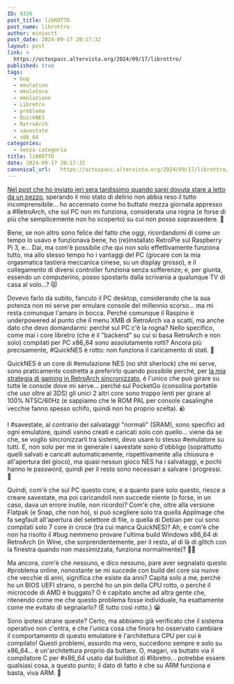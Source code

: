 ```yaml
---
ID: 9326
post_title: libROTTO
post_name: librottro
author: minioctt
post_date: 2024-09-17 20:17:32
layout: post
link: >
  https://octospacc.altervista.org/2024/09/17/librottro/
published: true
tags:
  - bug
  - emulation
  - emulatore
  - emulazione
  - Libretro
  - problema
  - QuickNES
  - RetroArch
  - savestate
  - x86_64
categories:
  - Senza categoria
title: libROTTO
date: 2024-09-17 20:17:32
canonical_url:   https://octospacc.altervista.org/2024/09/17/librottro/
---
```

<!-- wp:paragraph -->
<p><a href="/microblog-mirror/2024/09/17/ristation-mortable/">Nel post che ho inviato ieri sera tardissimo quando sarei dovuta stare a letto da un pezzo</a>, sperando il mio stato di delirio non abbia reso il tutto incomprensibile... ho accennato come ho buttato mezza giornata appresso a #RetroArch, che sul PC non mi funziona, considerata una rogna (e forse di più che semplicemente non ho scoperto) su cui non posso soprassedere. 🧪</p>
<!-- /wp:paragraph -->

<!-- wp:paragraph -->
<p>Bene, se non altro sono felice del fatto che oggi, ricordandomi di come un tempo lo usavo e funzionava bene, ho (re)installato RetroPie sul Raspberry Pi 3, e... Dai, ma com'è possibile che qui non solo effettivamente funziona tutto, ma allo stesso tempo ho i vantaggi del PC (giocare con la mia orgasmatica tastiera meccanica cinese, su un display grosso), e il collegamento di diversi controller funziona senza sofferenze; e, per giunta, essendo un computerino, posso spostarlo dalla scrivania a qualunque TV di casa al volo...? 😾️</p>
<!-- /wp:paragraph -->

<!-- wp:paragraph -->
<p>Dovevo farlo da subito, fanculo il PC desktop, considerando che la sua potenza non mi serve per emulare console del millennio scorso... ma mi resta comunque l'amaro in bocca. Perché comunque il Raspino è underpowered al punto che il menu XMB di RetroArch va a scatti, ma anche dato che devo domandarmi: perché sul PC c'è la rogna? Nello specifico, come mai i core libretro (che è il "backend" su cui si basa RetroArch e non solo) compilati per PC x86_64 sono assolutamente rotti? Ancora più precisamente, #QuickNES è rotto: non funziona il caricamento di stati. 🤮️</p>
<!-- /wp:paragraph -->

<!-- wp:paragraph -->
<p>QuickNES è un core di #emulazione NES (no shit sherlock) che mi serve, sono praticamente costretta a preferirlo quando possibile perché, per <a href="https://t.me/c/1383332798/20513">la mia strategia di gaming in RetroArch sincronizzato</a>, è l'unico che può girare su tutte le console dove mi serve... perché sul PocketGo (consolina portatile che uso oltre al 3DS) gli unici 2 altri core sono troppo lenti per girare al 100% NTSC/60Hz (e sappiamo che le ROM PAL per console casalinghe vecchie fanno spesso schifo, quindi non ho proprio scelta). 🪨️</p>
<!-- /wp:paragraph -->

<!-- wp:paragraph -->
<p>I #savestate, al contrario dei salvataggi "normali" (SRAM), sono specifici ad ogni emulatore, quindi vanno creati e caricati solo con quello... viene da se che, se voglio sincronizzarli tra sistemi, devo usare lo stesso #emulatore su tutti. E, non solo per me in generale i savestate sono d'obbligo (soprattutto quelli salvati e caricati automaticamente, rispettivamente alla chiusura e all'apertura del gioco), ma quasi nessun gioco NES ha i salvataggi, e pochi hanno le password, quindi per il resto sono necessari a salvare i progressi. 🥴️</p>
<!-- /wp:paragraph -->

<!-- wp:paragraph -->
<p>Quindi, com'è che sul PC questo core, e a quanto pare solo questo, riesce a creare savestate, ma poi caricandoli non succede niente (o forse, in un caso, dava un errore inutile, non ricordo)? Com'è che, oltre alla versione Flatpak (e Snap, che non ho), si può scegliere solo tra quella AppImage che fa segfault all'apertura del selettore di file, o quella di Debian per cui sono compilati solo 7 core in croce (tra cui manca QuickNES)? Ah, e com'è che non ha risolto il #bug nemmeno provare l'ultima build Windows x86_64 di RetroArch (in Wine, che sorprendentemente, per il resto, al di là di glitch con la finestra quando non massimizzata, funziona normalmente)? 😶‍🌫️️</p>
<!-- /wp:paragraph -->

<!-- wp:paragraph -->
<p>Ma ancora, com'è che nessuno, e dico nessuno, pare aver segnalato questo #problema online, nonostante se mi succede con build del core sia nuove che vecchie di anni, significa che esiste da anni? Capita solo a me, perché ho un BIOS UEFI strano, o perché ho un pin della CPU rotto, o perché il microcode di AMD è buggato? O è capitato anche ad altra gente che, ritenendo come me che questo problema fosse individuale, ha esattamente come me evitato di segnalarlo? (È tutto così rotto.) 😭️</p>
<!-- /wp:paragraph -->

<!-- wp:paragraph -->
<p>Sono ipotesi strane queste? Certo, ma abbiamo già verificato che il sistema operativo non c'entra, e che l'unica cosa che finora ho osservato cambiare il comportamento di questo emulatore è l'architettura CPU per cui è compilato! Questi problemi, assurdo ma vero, succedono sempre e solo su x86_64... è un'architettura proprio da buttare. O, magari, va buttato via il compilatore C per #x86_64 usato dal buildbot di #libretro... potrebbe essere qualsiasi cosa, a questo punto; il dato di fatto è che su ARM funziona e basta, viva ARM. 🙏️</p>
<!-- /wp:paragraph -->